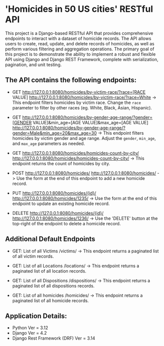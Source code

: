 # 'Homicides in 50 US cities' RESTful API
This project is a Django-based RESTful API that provides comprehensive endpoints to interact with a dataset of homicide records.
The API allows users to create, read, update, and delete records of homicides, as well as perform various filtering and aggregation operations. 
The primary goal of this project is to demonstrate the ability to implement a robust and flexible API using Django and Django REST Framework, complete with serialization, 
pagination, and unit testing.

## The API contains the following endpoints:

- GET http://127.0.0.1:8080/homicides/by-victim-race/?race=[RACE VALUE]
http://127.0.0.1:8080/homicides/by-victim-race/?race=White
-> This endpoint filters homicides by victim race. Change the `race` parameter to filter by other races (eg. White, Black, Asian, Hispanic).

- GET http://127.0.0.1:8080/homicides/by-gender-age-range/?gender=[GENDER VALUE]&min_age=[AGE VALUE]&max_age=[AGE VALUE]
http://127.0.0.1:8080/homicides/by-gender-age-range/?gender=Male&min_age=20&max_age=30
-> This endpoint filters homicides by victim gender and age range. Adjust the `gender`, `min_age`, and `max_age` parameters as needed.

- GET http://127.0.0.1:8080/homicides/homicides-count-by-city/
http://127.0.0.1:8080/homicides/homicides-count-by-city/
-> This endpoint returns the count of homicides by city.

- POST http://127.0.0.1:8080/homicides/
http://127.0.0.1:8080/homicides/
-> Use the form at the end of this endpoint to add a new homicide record.

- PUT http://127.0.0.1:8080/homicides/{id}/
http://127.0.0.1:8080/homicides/1235/
-> Use the form at the end of this endpoint to update an existing homicide record.

- DELETE http://127.0.0.1:8080/homicides/{id}/
http://127.0.0.1:8080/homicides/1236/
-> Use the 'DELETE' button at the top-right of the endpoint to delete a homicide record.

## Additional Default Endpoints
- GET: List of all Victims
/victims/
-> This endpoint returns a paginated list of all victim records.

- GET: List of all Locations
/locations/
-> This endpoint returns a paginated list of all location records.

- GET: List of all Dispositions
/dispositions/
-> This endpoint returns a paginated list of all dispositions records.

- GET: List of all homicides
/homicides/
-> This endpoint returns a paginated list of all homicide records.

## Application Details:
- Python Ver = 3.12
- Django Ver = 4.2
- Django Rest Framework (DRF) Ver = 3.14

